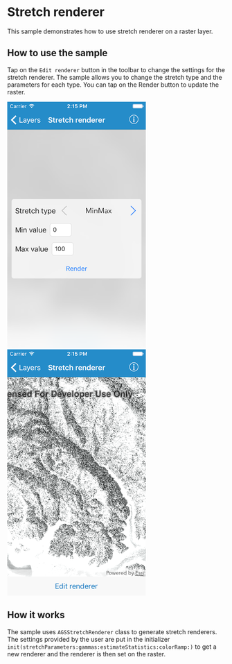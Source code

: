 # Stretch renderer

This sample demonstrates how to use stretch renderer on a raster layer.

## How to use the sample

Tap on the `Edit renderer` button in the toolbar to change the settings for the stretch renderer. The sample allows you to change the stretch type and the parameters for each type. You can tap on the Render button to update the raster.

![](image1.png)
![](image2.png)


## How it works

The sample uses `AGSStretchRenderer` class to generate stretch renderers. The settings provided by the user are put in the initializer `init(stretchParameters:gammas:estimateStatistics:colorRamp:)` to get a new renderer and the renderer is then set on the raster.



